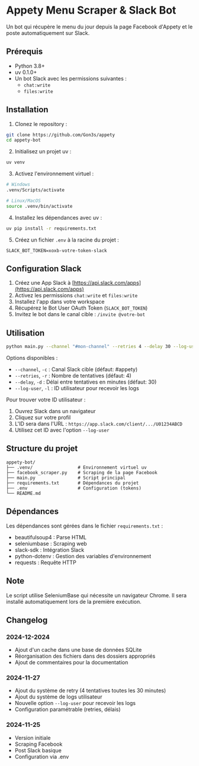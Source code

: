 # Appety Menu Scraper & Slack Bot

Un bot qui récupère le menu du jour depuis la page Facebook d'Appety et le poste automatiquement sur Slack.

## Prérequis

- Python 3.8+
- uv 0.1.0+
- Un bot Slack avec les permissions suivantes :
  - `chat:write`
  - `files:write`

## Installation

1. Clonez le repository :
```bash
git clone https://github.com/Gon3s/appety
cd appety-bot
```

2. Initialisez un projet uv :
```bash
uv venv
```

3. Activez l'environnement virtuel :
```bash
# Windows
.venv/Scripts/activate

# Linux/MacOS
source .venv/bin/activate
```

4. Installez les dépendances avec uv :
```bash
uv pip install -r requirements.txt
```

5. Créez un fichier `.env` à la racine du projet :
```env
SLACK_BOT_TOKEN=xoxb-votre-token-slack
```

## Configuration Slack

1. Créez une App Slack à [https://api.slack.com/apps](https://api.slack.com/apps)
2. Activez les permissions `chat:write` et `files:write`
3. Installez l'app dans votre workspace
4. Récupérez le Bot User OAuth Token (`SLACK_BOT_TOKEN`)
5. Invitez le bot dans le canal cible : `/invite @votre-bot`

## Utilisation

```bash
python main.py --channel "#mon-channel" --retries 4 --delay 30 --log-user "@U1234567"
```

Options disponibles :
- `--channel`, `-c` : Canal Slack cible (défaut: #appety)
- `--retries`, `-r` : Nombre de tentatives (défaut: 4)
- `--delay`, `-d` : Délai entre tentatives en minutes (défaut: 30)
- `--log-user`, `-l` : ID utilisateur pour recevoir les logs

Pour trouver votre ID utilisateur :
1. Ouvrez Slack dans un navigateur
2. Cliquez sur votre profil
3. L'ID sera dans l'URL : `https://app.slack.com/client/.../U01234ABCD`
4. Utilisez cet ID avec l'option `--log-user`

## Structure du projet

```
appety-bot/
├── .venv/                 # Environnement virtuel uv
├── facebook_scraper.py    # Scraping de la page Facebook
├── main.py                # Script principal
├── requirements.txt       # Dépendances du projet
├── .env                   # Configuration (tokens)
└── README.md
```

## Dépendances

Les dépendances sont gérées dans le fichier `requirements.txt` :
- beautifulsoup4 : Parse HTML
- seleniumbase : Scraping web
- slack-sdk : Intégration Slack
- python-dotenv : Gestion des variables d'environnement
- requests : Requête HTTP

## Note

Le script utilise SeleniumBase qui nécessite un navigateur Chrome. Il sera installé automatiquement lors de la première exécution.

## Changelog

### 2024-12-2024
- Ajout d'un cache dans une base de données SQLite
- Réorganisation des fichiers dans des dossiers appropriés
- Ajout de commentaires pour la documentation

### 2024-11-27
- Ajout du système de retry (4 tentatives toutes les 30 minutes)
- Ajout du système de logs utilisateur
- Nouvelle option `--log-user` pour recevoir les logs
- Configuration paramétrable (retries, délais)

### 2024-11-25
- Version initiale
- Scraping Facebook
- Post Slack basique
- Configuration via .env
